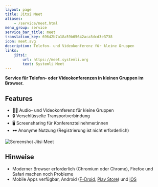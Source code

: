 ```yaml
---
layout: page
title: Jitsi Meet
aliases:
    - /service/meet.html
menu_group: service
service_bar_title: meet
translation_key: 69642b7a18a59b65642aca3dcd3e3738
icon: meet.svg
description: Telefon- und Videokonferenz für kleine Gruppen
links:
    jitsi:
        url: https://meet.systemli.org
        text: Systemli Meet
---
```

**Service für Telefon- oder Videokonferenzen in kleinen Gruppen im Browser.**

## Features

- 🤳🏻 Audio- und Videokonferenz für kleine Gruppen
- 🔒 Verschlüsselte Transportverbindung
- 🖥 Screensharing für Konferenzteilnehmer:innen
- 🕶 Anonyme Nutzung (Registrierung ist nicht erforderlich)

![Screenshot Jitsi Meet](/assets/img/jitsi-meet-systemli.jpg)

## Hinweise

- Moderner Browser erforderlich (Chromium oder Chrome), Firefox und Safari machen noch Probleme
- Mobile Apps verfügbar, Android ([F-Droid](https://f-droid.org/de/packages/org.jitsi.meet/), [Play Store](https://play.google.com/store/apps/details?id=org.jitsi.meet&hl=en)) und [iOS](https://itunes.apple.com/us/app/jitsi-meet/id1165103905)
